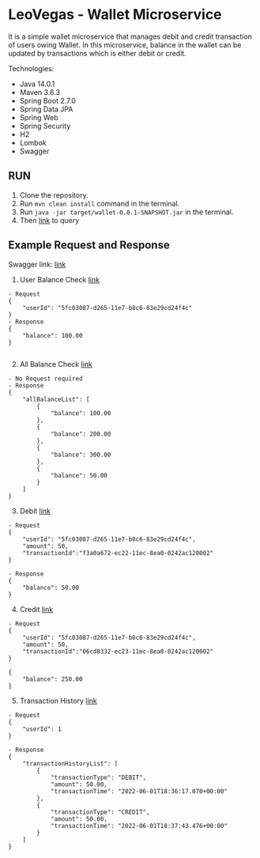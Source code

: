 # LeoVegas - Wallet Microservice

It is a simple wallet microservice that manages debit and credit transaction of users owing Wallet. 
In this microservice, balance in the wallet can be updated by transactions which is either debit or credit.

Technologies:
  * Java 14.0.1
  * Maven 3.6.3
  * Spring Boot 2.7.0
  * Spring Data JPA
  * Spring Web
  * Spring Security
  * H2
  * Lombok
  * Swagger

## RUN
1. Clone the repository.
2. Run `mvn clean install` command in the terminal.
3. Run `java -jar target/wallet-0.0.1-SNAPSHOT.jar` in the terminal.
4. Then [link](http://localhost:8080) to query


## Example Request and Response

Swagger link: [link](http://localhost:8080/swagger-ui/index.html)

1. User Balance Check [link](http://localhost:8080/wallet/userbalance)
```
- Request
{
    "userId": "5fc03087-d265-11e7-b8c6-83e29cd24f4c"
}
- Response
{
    "balance": 100.00
}
  
```
2. All Balance Check [link](http://localhost:8080/wallet/allbalance)
```
- No Request required
- Response
{
    "allBalanceList": [
        {
            "balance": 100.00
        },
        {
            "balance": 200.00
        },
        {
            "balance": 300.00
        },
        {
            "balance": 50.00
        }
    ]
}
```
3. Debit [link](http://localhost:8080/payment/debit)
```
- Request
{
    "userId": "5fc03087-d265-11e7-b8c6-83e29cd24f4c",
    "amount": 50,
    "transactionId":"f3a0a672-ec22-11ec-8ea0-0242ac120002"
}

- Response
{
    "balance": 50.00
}

```
4. Credit [link](http://localhost:8080/payment/credit)
```
- Request
{
    "userId": "5fc03087-d265-11e7-b8c6-83e29cd24f4c",
    "amount": 50,
    "transactionId":"06cd8332-ec23-11ec-8ea0-0242ac120002"
}

{
    "balance": 250.00
}

```
5. Transaction History [link](http://localhost:8080/transaction/history)
```
- Request
{
    "userId": 1
}

- Response
{
    "transactionHistoryList": [
        {
            "transactionType": "DEBIT",
            "amount": 50.00,
            "transactionTime": "2022-06-01T18:36:17.070+00:00"
        },
        {
            "transactionType": "CREDIT",
            "amount": 50.00,
            "transactionTime": "2022-06-01T18:37:43.476+00:00"
        }
    ]
}
```
